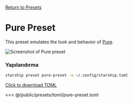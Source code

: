[Return to Presets](./#pure)

# Pure Preset

This preset emulates the look and behavior of [Pure](https://github.com/sindresorhus/pure).

![Screenshot of Pure preset](/presets/img/pure-preset.png)

### Yapılandırma

```sh
starship preset pure-preset -o ~/.config/starship.toml
```

[Click to download TOML](/presets/toml/pure-preset.toml)

<<< @/public/presets/toml/pure-preset.toml
